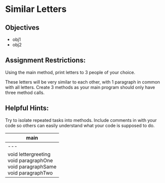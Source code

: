 # Similar Letters

## Objectives
* obj1
* obj2

## Assignment Restrictions:
Using the main method, print letters to 3 people of your choice.

These letters will be very similar to each other, with 1 paragraph in common with all letters.
Create 3 methods as your main program should only have three method calls.

## Helpful Hints:
Try to isolate repeated tasks into methods. Include comments in with your code so others can easily understand what your code is supposed to do.


| main      | 
| ----------- |
| --- |
| void lettergreeting<br> void paragraphOne<br>  void paragraphSame<br>  void paragraphTwo |